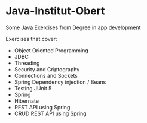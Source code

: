 # Java-Institut-Obert
Some Java Exercises from Degree in app development


Exercises that cover:

- Object Oriented Programming
- JDBC
- Threading
- Security and Criptography
- Connections and Sockets
- Spring Dependency injection / Beans
- Testing JUnit 5
- Spring
- Hibernate
- REST API using Spring
- CRUD REST API using Spring

